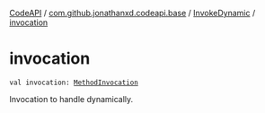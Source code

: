 [CodeAPI](../../index.md) / [com.github.jonathanxd.codeapi.base](../index.md) / [InvokeDynamic](index.md) / [invocation](.)

# invocation

`val invocation: `[`MethodInvocation`](../-method-invocation/index.md)

Invocation to handle dynamically.

